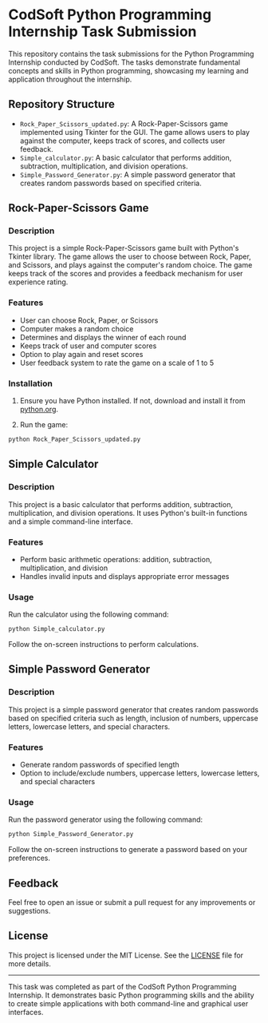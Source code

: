 # CodSoft Python Programming Internship Task Submission

This repository contains the task submissions for the Python Programming Internship conducted by CodSoft. The tasks demonstrate fundamental concepts and skills in Python programming, showcasing my learning and application throughout the internship.

## Repository Structure

- `Rock_Paper_Scissors_updated.py`: A Rock-Paper-Scissors game implemented using Tkinter for the GUI. The game allows users to play against the computer, keeps track of scores, and collects user feedback.
- `Simple_calculator.py`: A basic calculator that performs addition, subtraction, multiplication, and division operations.
- `Simple_Password_Generator.py`: A simple password generator that creates random passwords based on specified criteria.

## Rock-Paper-Scissors Game

### Description

This project is a simple Rock-Paper-Scissors game built with Python's Tkinter library. The game allows the user to choose between Rock, Paper, and Scissors, and plays against the computer's random choice. The game keeps track of the scores and provides a feedback mechanism for user experience rating.

### Features

- User can choose Rock, Paper, or Scissors
- Computer makes a random choice
- Determines and displays the winner of each round
- Keeps track of user and computer scores
- Option to play again and reset scores
- User feedback system to rate the game on a scale of 1 to 5

### Installation

1. Ensure you have Python installed. If not, download and install it from [python.org](https://www.python.org/).

2. Run the game:

```bash
python Rock_Paper_Scissors_updated.py
```

## Simple Calculator

### Description

This project is a basic calculator that performs addition, subtraction, multiplication, and division operations. It uses Python's built-in functions and a simple command-line interface.

### Features

- Perform basic arithmetic operations: addition, subtraction, multiplication, and division
- Handles invalid inputs and displays appropriate error messages

### Usage

Run the calculator using the following command:

```bash
python Simple_calculator.py
```

Follow the on-screen instructions to perform calculations.

## Simple Password Generator

### Description

This project is a simple password generator that creates random passwords based on specified criteria such as length, inclusion of numbers, uppercase letters, lowercase letters, and special characters.

### Features

- Generate random passwords of specified length
- Option to include/exclude numbers, uppercase letters, lowercase letters, and special characters

### Usage

Run the password generator using the following command:

```bash
python Simple_Password_Generator.py
```

Follow the on-screen instructions to generate a password based on your preferences.

## Feedback

Feel free to open an issue or submit a pull request for any improvements or suggestions.

## License

This project is licensed under the MIT License. See the [LICENSE](LICENSE) file for more details.

---

This task was completed as part of the CodSoft Python Programming Internship. It demonstrates basic Python programming skills and the ability to create simple applications with both command-line and graphical user interfaces.


